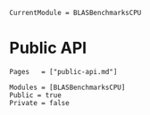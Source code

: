 ```@meta
CurrentModule = BLASBenchmarksCPU
```

# Public API

```@index
Pages   = ["public-api.md"]
```

```@autodocs
Modules = [BLASBenchmarksCPU]
Public = true
Private = false
```
